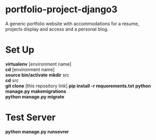# portfolio-project-django3
A generic portfolio website with accommodations for a resume,  
projects display and access and a personal blog.  

# Set Up 
**virtualenv** [environment name]  
**cd** [environment name]  
**source bin/activate**
**mkdir** src    
**cd** src  
**git clone** [this repository link]
**pip install  -r requorements.txt** 
**python manage.py makemigrations**  
**python manage.py migrate**   
  

# Test Server
**python manage.py runsevrer**
